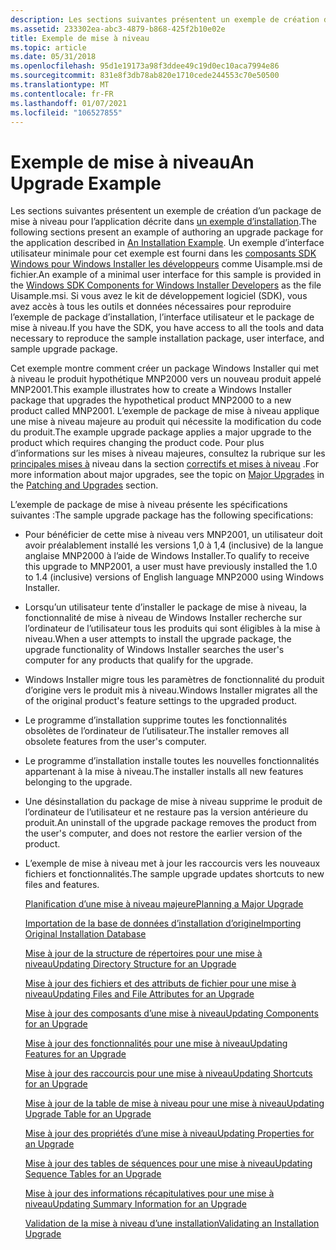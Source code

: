 ```yaml
---
description: Les sections suivantes présentent un exemple de création d’un package de mise à niveau pour l’application décrite dans un exemple d’installation.
ms.assetid: 233302ea-abc3-4879-b868-425f2b10e02e
title: Exemple de mise à niveau
ms.topic: article
ms.date: 05/31/2018
ms.openlocfilehash: 95d1e19173a98f3ddee49c19d0ec10aca7994e86
ms.sourcegitcommit: 831e8f3db78ab820e1710cede244553c70e50500
ms.translationtype: MT
ms.contentlocale: fr-FR
ms.lasthandoff: 01/07/2021
ms.locfileid: "106527855"
---
```

# <a name="an-upgrade-example"></a><span data-ttu-id="72e40-103">Exemple de mise à niveau</span><span class="sxs-lookup"><span data-stu-id="72e40-103">An Upgrade Example</span></span>

<span data-ttu-id="72e40-104">Les sections suivantes présentent un exemple de création d’un package de mise à niveau pour l’application décrite dans [un exemple d’installation](an-installation-example.md).</span><span class="sxs-lookup"><span data-stu-id="72e40-104">The following sections present an example of authoring an upgrade package for the application described in [An Installation Example](an-installation-example.md).</span></span> <span data-ttu-id="72e40-105">Un exemple d’interface utilisateur minimale pour cet exemple est fourni dans les [composants SDK Windows pour Windows Installer les développeurs](platform-sdk-components-for-windows-installer-developers.md) comme Uisample.msi de fichier.</span><span class="sxs-lookup"><span data-stu-id="72e40-105">An example of a minimal user interface for this sample is provided in the [Windows SDK Components for Windows Installer Developers](platform-sdk-components-for-windows-installer-developers.md) as the file Uisample.msi.</span></span> <span data-ttu-id="72e40-106">Si vous avez le kit de développement logiciel (SDK), vous avez accès à tous les outils et données nécessaires pour reproduire l’exemple de package d’installation, l’interface utilisateur et le package de mise à niveau.</span><span class="sxs-lookup"><span data-stu-id="72e40-106">If you have the SDK, you have access to all the tools and data necessary to reproduce the sample installation package, user interface, and sample upgrade package.</span></span>

<span data-ttu-id="72e40-107">Cet exemple montre comment créer un package Windows Installer qui met à niveau le produit hypothétique MNP2000 vers un nouveau produit appelé MNP2001.</span><span class="sxs-lookup"><span data-stu-id="72e40-107">This example illustrates how to create a Windows Installer package that upgrades the hypothetical product MNP2000 to a new product called MNP2001.</span></span> <span data-ttu-id="72e40-108">L’exemple de package de mise à niveau applique une mise à niveau majeure au produit qui nécessite la modification du code du produit.</span><span class="sxs-lookup"><span data-stu-id="72e40-108">The example upgrade package applies a major upgrade to the product which requires changing the product code.</span></span> <span data-ttu-id="72e40-109">Pour plus d’informations sur les mises à niveau majeures, consultez la rubrique sur les [principales mises à](major-upgrades.md) niveau dans la section [correctifs et mises à niveau](patching-and-upgrades.md) .</span><span class="sxs-lookup"><span data-stu-id="72e40-109">For more information about major upgrades, see the topic on [Major Upgrades](major-upgrades.md) in the [Patching and Upgrades](patching-and-upgrades.md) section.</span></span>

<span data-ttu-id="72e40-110">L’exemple de package de mise à niveau présente les spécifications suivantes :</span><span class="sxs-lookup"><span data-stu-id="72e40-110">The sample upgrade package has the following specifications:</span></span>

-   <span data-ttu-id="72e40-111">Pour bénéficier de cette mise à niveau vers MNP2001, un utilisateur doit avoir préalablement installé les versions 1,0 à 1,4 (inclusive) de la langue anglaise MNP2000 à l’aide de Windows Installer.</span><span class="sxs-lookup"><span data-stu-id="72e40-111">To qualify to receive this upgrade to MNP2001, a user must have previously installed the 1.0 to 1.4 (inclusive) versions of English language MNP2000 using Windows Installer.</span></span>
-   <span data-ttu-id="72e40-112">Lorsqu’un utilisateur tente d’installer le package de mise à niveau, la fonctionnalité de mise à niveau de Windows Installer recherche sur l’ordinateur de l’utilisateur tous les produits qui sont éligibles à la mise à niveau.</span><span class="sxs-lookup"><span data-stu-id="72e40-112">When a user attempts to install the upgrade package, the upgrade functionality of Windows Installer searches the user's computer for any products that qualify for the upgrade.</span></span>
-   <span data-ttu-id="72e40-113">Windows Installer migre tous les paramètres de fonctionnalité du produit d’origine vers le produit mis à niveau.</span><span class="sxs-lookup"><span data-stu-id="72e40-113">Windows Installer migrates all the of the original product's feature settings to the upgraded product.</span></span>
-   <span data-ttu-id="72e40-114">Le programme d’installation supprime toutes les fonctionnalités obsolètes de l’ordinateur de l’utilisateur.</span><span class="sxs-lookup"><span data-stu-id="72e40-114">The installer removes all obsolete features from the user's computer.</span></span>
-   <span data-ttu-id="72e40-115">Le programme d’installation installe toutes les nouvelles fonctionnalités appartenant à la mise à niveau.</span><span class="sxs-lookup"><span data-stu-id="72e40-115">The installer installs all new features belonging to the upgrade.</span></span>
-   <span data-ttu-id="72e40-116">Une désinstallation du package de mise à niveau supprime le produit de l’ordinateur de l’utilisateur et ne restaure pas la version antérieure du produit.</span><span class="sxs-lookup"><span data-stu-id="72e40-116">An uninstall of the upgrade package removes the product from the user's computer, and does not restore the earlier version of the product.</span></span>
-   <span data-ttu-id="72e40-117">L’exemple de mise à niveau met à jour les raccourcis vers les nouveaux fichiers et fonctionnalités.</span><span class="sxs-lookup"><span data-stu-id="72e40-117">The sample upgrade updates shortcuts to new files and features.</span></span>

    [<span data-ttu-id="72e40-118">Planification d’une mise à niveau majeure</span><span class="sxs-lookup"><span data-stu-id="72e40-118">Planning a Major Upgrade</span></span>](planning-a-major-upgrade.md)

    [<span data-ttu-id="72e40-119">Importation de la base de données d’installation d’origine</span><span class="sxs-lookup"><span data-stu-id="72e40-119">Importing Original Installation Database</span></span>](importing-original-installation-database.md)

    [<span data-ttu-id="72e40-120">Mise à jour de la structure de répertoires pour une mise à niveau</span><span class="sxs-lookup"><span data-stu-id="72e40-120">Updating Directory Structure for an Upgrade</span></span>](updating-directory-structure-for-an-upgrade.md)

    [<span data-ttu-id="72e40-121">Mise à jour des fichiers et des attributs de fichier pour une mise à niveau</span><span class="sxs-lookup"><span data-stu-id="72e40-121">Updating Files and File Attributes for an Upgrade</span></span>](updating-files-and-file-attributes-for-an-upgrade.md)

    [<span data-ttu-id="72e40-122">Mise à jour des composants d’une mise à niveau</span><span class="sxs-lookup"><span data-stu-id="72e40-122">Updating Components for an Upgrade</span></span>](updating-components-for-an-upgrade.md)

    [<span data-ttu-id="72e40-123">Mise à jour des fonctionnalités pour une mise à niveau</span><span class="sxs-lookup"><span data-stu-id="72e40-123">Updating Features for an Upgrade</span></span>](updating-features-for-an-upgrade.md)

    [<span data-ttu-id="72e40-124">Mise à jour des raccourcis pour une mise à niveau</span><span class="sxs-lookup"><span data-stu-id="72e40-124">Updating Shortcuts for an Upgrade</span></span>](updating-shortcuts-for-an-upgrade.md)

    [<span data-ttu-id="72e40-125">Mise à jour de la table de mise à niveau pour une mise à niveau</span><span class="sxs-lookup"><span data-stu-id="72e40-125">Updating Upgrade Table for an Upgrade</span></span>](updating-upgrade-table-for-an-upgrade.md)

    [<span data-ttu-id="72e40-126">Mise à jour des propriétés d’une mise à niveau</span><span class="sxs-lookup"><span data-stu-id="72e40-126">Updating Properties for an Upgrade</span></span>](updating-properties-for-an-upgrade.md)

    [<span data-ttu-id="72e40-127">Mise à jour des tables de séquences pour une mise à niveau</span><span class="sxs-lookup"><span data-stu-id="72e40-127">Updating Sequence Tables for an Upgrade</span></span>](updating-sequence-tables-for-an-upgrade.md)

    [<span data-ttu-id="72e40-128">Mise à jour des informations récapitulatives pour une mise à niveau</span><span class="sxs-lookup"><span data-stu-id="72e40-128">Updating Summary Information for an Upgrade</span></span>](updating-summary-information-for-an-upgrade.md)

    [<span data-ttu-id="72e40-129">Validation de la mise à niveau d’une installation</span><span class="sxs-lookup"><span data-stu-id="72e40-129">Validating an Installation Upgrade</span></span>](validating-an-installation-upgrade.md)

 

 



